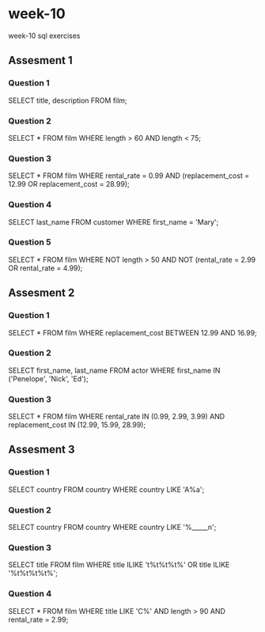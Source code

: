 # week-10
week-10 sql exercises

## Assesment 1
### Question 1
SELECT title, description FROM film;

### Question 2
SELECT * FROM film
WHERE length > 60 AND length < 75;

### Question 3
SELECT * FROM film
WHERE rental_rate = 0.99 AND (replacement_cost = 12.99 OR replacement_cost = 28.99);

### Question 4
SELECT last_name FROM customer
WHERE first_name = 'Mary';

### Question 5
SELECT * FROM film
WHERE NOT length > 50 AND NOT (rental_rate = 2.99 OR rental_rate = 4.99);

## Assesment 2
### Question 1
SELECT * FROM film
WHERE replacement_cost BETWEEN 12.99 AND 16.99;

### Question 2
SELECT first_name, last_name FROM actor
WHERE first_name IN ('Penelope', 'Nick', 'Ed');

### Question 3
SELECT * FROM film
WHERE rental_rate IN (0.99, 2.99, 3.99) AND replacement_cost IN (12.99, 15.99, 28.99);

## Assesment 3
### Question 1
SELECT country FROM country 
WHERE country LIKE 'A%a';

### Question 2
SELECT country FROM country 
WHERE country LIKE '%_____n';

### Question 3
SELECT title FROM film 
WHERE title ILIKE 't%t%t%t%' OR title ILIKE '%t%t%t%t%';

### Question 4
SELECT * FROM film
WHERE title LIKE 'C%' AND length > 90 AND rental_rate = 2.99;
